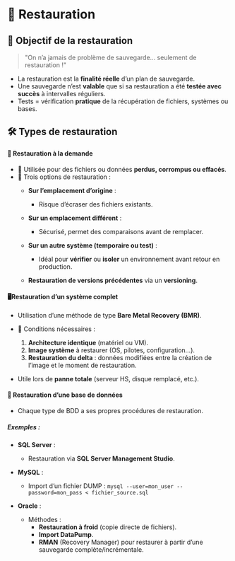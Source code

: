 # 🔁 **Restauration**

## 🎯 **Objectif de la restauration**

> "On n’a jamais de problème de sauvegarde… seulement de restauration !"

- La restauration est la **finalité réelle** d’un plan de sauvegarde.
- Une sauvegarde n’est **valable** que si sa restauration a été **testée avec succès** à intervalles réguliers.
- Tests = vérification **pratique** de la récupération de fichiers, systèmes ou bases.

## 🛠️ **Types de restauration**

<!-- tabs:start --> 
####  **📂 Restauration à la demande**

- 🔹 Utilisée pour des fichiers ou données **perdus, corrompus ou effacés**.
- 🔸 Trois options de restauration :
    - **Sur l’emplacement d’origine** :
        - Risque d’écraser des fichiers existants.
            
    - **Sur un emplacement différent** :
        - Sécurisé, permet des comparaisons avant de remplacer.
    
    - **Sur un autre système (temporaire ou test)** :
        - Idéal pour **vérifier** ou **isoler** un environnement avant retour en production.
            
    - **Restauration de versions précédentes** via un **versioning**.

#### **🖥️Restauration d’un système complet**

- Utilisation d’une méthode de type **Bare Metal Recovery (BMR)**.
    
- 🔧 Conditions nécessaires :
    1. **Architecture identique** (matériel ou VM).
    2. **Image système** à restaurer (OS, pilotes, configuration…).
    3. **Restauration du delta** : données modifiées entre la création de l’image et le moment de restauration.
- Utile lors de **panne totale** (serveur HS, disque remplacé, etc.).
    

####  **🧮 Restauration d’une base de données**

- Chaque type de BDD a ses propres procédures de restauration.
##### Exemples :
- **SQL Server** :
    - Restauration via **SQL Server Management Studio**.
        
- **MySQL** :
    - Import d’un fichier DUMP :
        `mysql --user=mon_user --password=mon_pass < fichier_source.sql`
        
- **Oracle** :
    - Méthodes :
        - **Restauration à froid** (copie directe de fichiers).
        - **Import DataPump**.
        - **RMAN** (Recovery Manager) pour restaurer à partir d’une sauvegarde complète/incrémentale.
<!-- tabs:end --> 
